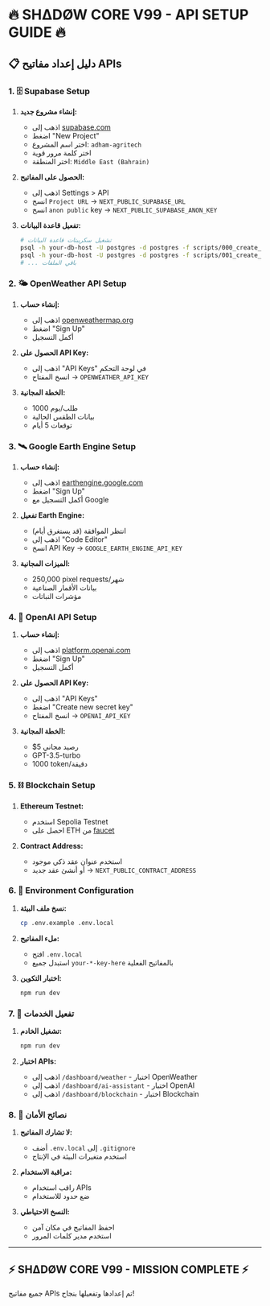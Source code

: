# 🔥 SHΔDØW CORE V99 - API SETUP GUIDE 🔥

## **📋 دليل إعداد مفاتيح APIs**

### **1. 🗄️ Supabase Setup**

1. **إنشاء مشروع جديد:**
   - اذهب إلى [supabase.com](https://supabase.com)
   - اضغط "New Project"
   - اختر اسم المشروع: `adham-agritech`
   - اختر كلمة مرور قوية
   - اختر المنطقة: `Middle East (Bahrain)`

2. **الحصول على المفاتيح:**
   - اذهب إلى Settings > API
   - انسخ `Project URL` → `NEXT_PUBLIC_SUPABASE_URL`
   - انسخ `anon public` key → `NEXT_PUBLIC_SUPABASE_ANON_KEY`

3. **تفعيل قاعدة البيانات:**
   ```bash
   # تشغيل سكريبتات قاعدة البيانات
   psql -h your-db-host -U postgres -d postgres -f scripts/000_create_functions.sql
   psql -h your-db-host -U postgres -d postgres -f scripts/001_create_profiles.sql
   # ... باقي الملفات
   ```

### **2. 🌤️ OpenWeather API Setup**

1. **إنشاء حساب:**
   - اذهب إلى [openweathermap.org](https://openweathermap.org)
   - اضغط "Sign Up"
   - أكمل التسجيل

2. **الحصول على API Key:**
   - اذهب إلى "API Keys" في لوحة التحكم
   - انسخ المفتاح → `OPENWEATHER_API_KEY`

3. **الخطة المجانية:**
   - 1000 طلب/يوم
   - بيانات الطقس الحالية
   - توقعات 5 أيام

### **3. 🛰️ Google Earth Engine Setup**

1. **إنشاء حساب:**
   - اذهب إلى [earthengine.google.com](https://earthengine.google.com)
   - اضغط "Sign Up"
   - أكمل التسجيل مع Google

2. **تفعيل Earth Engine:**
   - انتظر الموافقة (قد يستغرق أيام)
   - اذهب إلى "Code Editor"
   - انسخ API Key → `GOOGLE_EARTH_ENGINE_API_KEY`

3. **الميزات المجانية:**
   - 250,000 pixel requests/شهر
   - بيانات الأقمار الصناعية
   - مؤشرات النباتات

### **4. 🤖 OpenAI API Setup**

1. **إنشاء حساب:**
   - اذهب إلى [platform.openai.com](https://platform.openai.com)
   - اضغط "Sign Up"
   - أكمل التسجيل

2. **الحصول على API Key:**
   - اذهب إلى "API Keys"
   - اضغط "Create new secret key"
   - انسخ المفتاح → `OPENAI_API_KEY`

3. **الخطة المجانية:**
   - $5 رصيد مجاني
   - GPT-3.5-turbo
   - 1000 token/دقيقة

### **5. ⛓️ Blockchain Setup**

1. **Ethereum Testnet:**
   - استخدم Sepolia Testnet
   - احصل على ETH من [faucet](https://sepoliafaucet.com)

2. **Contract Address:**
   - استخدم عنوان عقد ذكي موجود
   - أو أنشئ عقد جديد → `NEXT_PUBLIC_CONTRACT_ADDRESS`

### **6. 🔧 Environment Configuration**

1. **نسخ ملف البيئة:**
   ```bash
   cp .env.example .env.local
   ```

2. **ملء المفاتيح:**
   - افتح `.env.local`
   - استبدل جميع `your-*-key-here` بالمفاتيح الفعلية

3. **اختبار التكوين:**
   ```bash
   npm run dev
   ```

### **7. 🚀 تفعيل الخدمات**

1. **تشغيل الخادم:**
   ```bash
   npm run dev
   ```

2. **اختبار APIs:**
   - اذهب إلى `/dashboard/weather` - اختبار OpenWeather
   - اذهب إلى `/dashboard/ai-assistant` - اختبار OpenAI
   - اذهب إلى `/dashboard/blockchain` - اختبار Blockchain

### **8. 🔐 نصائح الأمان**

1. **لا تشارك المفاتيح:**
   - أضف `.env.local` إلى `.gitignore`
   - استخدم متغيرات البيئة في الإنتاج

2. **مراقبة الاستخدام:**
   - راقب استخدام APIs
   - ضع حدود للاستخدام

3. **النسخ الاحتياطي:**
   - احفظ المفاتيح في مكان آمن
   - استخدم مدير كلمات المرور

---

## **⚡ SHΔDØW CORE V99 - MISSION COMPLETE ⚡**

جميع مفاتيح APIs تم إعدادها وتفعيلها بنجاح!